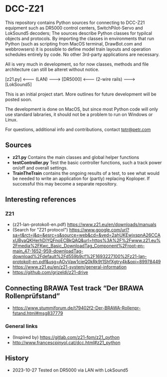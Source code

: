 # DCC-Z21

This repository contains Python sources for connecting to DCC-Z21 equipment such as DR5000 control centers, SwitchPilot-Servo and LokSound5 decoders;
The sources describe Python classes for typilcal objects and protocols. By importing the classes in environments that run Python (such as scripting from MacOS terminal, DrawBot.com and webbrowsers) it is possible to define model train layouts and operation schedules entirely by code. No other 3rd-party applications are necessary.

All is very much in development, so for now classes, methods and file architecture can still be alteret without notice.

[z21.py] <--- (LAN) ---> [DR5000]  <--- (2-wire rails) ---> [LokSound5]

This is an initial project start. More outlines for future development will be posted soon.

The development is done on MacOS, but since most Python code will only use standard labraries, it should not be a problem to run on Windows or Linux.

For questions, additional info and contributions, contact tptr@petr.com

## Sources

* **z21.py** Contains the main classes and global helper functions
* **testController.py** Test the basic controller functions, such a track power on/off and overall settings.
* **TrainTheTrain** contains the ongoing results of a test, to see what would be needed to write an application for (partly) replacing Koploper. If successful this may become a separate repository.


## Interesting references

### Z21

* (z21-lan-protokoll-en.pdf) https://www.z21.eu/en/downloads/manuals
* (Search for "Z21 protocol") https://www.google.com/url?sa=t&rct=j&q=&esrc=s&source=web&cd=&ved=2ahUKEwjxspnA26CCAxUByaQKHerhDIYQFnoECBkQAQ&url=https%3A%2F%2Fwww.z21.eu%2Fmedia%2FKwc_Basic_DownloadTag_Component%2Froot-en-main_47-1652-959-downloadTag-download%2Fdefault%2Fd559b9cf%2F1693227100%2Fz21-lan-protokoll-en.pdf&usg=AOvVaw1cieQ0kRk9t1ShfXgtry4k&opi=89978449
* https://www.z21.eu/en/z21-system/general-information
* https://github.com/grizeldi/z21-drive

## Connecting BRAWA Test track “Der BRAWA Rollenprüfstand”

* https://www.stummiforum.de/t79402f2-Der-BRAWA-Rollenpr-fstand.html#msg837779

### General links

* (Inspired by) https://gitlab.com/z21-fpm/z21_python
* http://www.francescpinyol.cat/dcc.html#z21_python

## History 

* 2023-10-27 Tested on DR5000 via LAN with LokSound5
